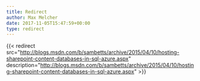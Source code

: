 ```yaml
---
title: Redirect
author: Max Melcher
date: 2017-11-05T15:47:59+00:00
type: redirect
---
```

{{< redirect src="http://blogs.msdn.com/b/sambetts/archive/2015/04/10/hosting-sharepoint-content-databases-in-sql-azure.aspx" description="http://blogs.msdn.com/b/sambetts/archive/2015/04/10/hosting-sharepoint-content-databases-in-sql-azure.aspx" >}}
